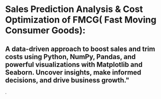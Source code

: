 
# Sales Prediction Analysis & Cost Optimization of FMCG( Fast Moving Consumer Goods): 
## A data-driven approach to boost sales and trim costs using Python, NumPy, Pandas, and powerful visualizations with Matplotlib and Seaborn. Uncover insights, make informed decisions, and drive business growth."
.
